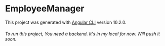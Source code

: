 # EmployeeManager

This project was generated with [Angular CLI](https://github.com/angular/angular-cli) version 10.2.0.

###### To run this project, You need a backend. It's in my local for now. Will push it soon.
